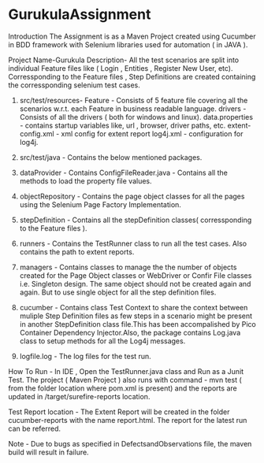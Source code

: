 # GurukulaAssignment

Introduction
The Assignment is as a Maven Project created using Cucumber in BDD framework with Selenium libraries used for automation ( in JAVA ).

Project Name-Gurukula
Description- All the test scenarios are split into individual Feature files like ( Login , Entities , Register New User, etc).
Corressponding to the Feature files , Step Definitions are created containing the corressponding selenium test cases.

1. src/test/resources-
Feature - Consists of 5 feature file covering all the scenarios w.r.t. each Feature
in business readable language.
drivers - Consists of all the drivers ( both for windows and linux).
data.properties - contains startup variables like, url , browser, driver paths, etc.
extent-config.xml - xml config for extent report
log4j.xml - configuration for log4j.

2. src/test/java - Contains the below mentioned packages.
1. dataProvider - Contains ConfigFileReader.java - Contains all the methods to load the property file values.
2. objectRepository - Contains the page object classes for all the pages using the Selenium Page Factory Implementation.
3. stepDefinition - Contains all the stepDefinition classes( corressponding to the Feature files ).
4. runners - Contains the TestRunner class to run all the test cases. Also contains the path to extent reports.
5. managers - Contains classes to manage the the number of objects created for the Page Object classes or WebDriver or Confir File classes i.e. Singleton design. The same object should not be created again and again. But to use single object for all the step definition files.
6. cucumber - Contains class Test Context to share the context between muliple Step Definition files as few steps in a scenario might be present in another StepDefinition class file.This has been accompalished by Pico Container Dependency Injector.Also, the package contains Log.java class to setup methods for all the Log4j messages.

3. logfile.log - The log files for the test run.

How To Run - 
In IDE , Open the TestRunner.java class and Run as a Junit Test.
The project ( Maven Project ) also runs with command - mvn test ( from the folder location where pom.xml is present) and the reports are updated in /target/surefire-reports location.

Test Report location - The Extent Report will be created in the folder cucumber-reports with the name report.html. The report for the latest run can be referred.

Note - Due to bugs as specified in DefectsandObservations file, the maven build will result in failure.


